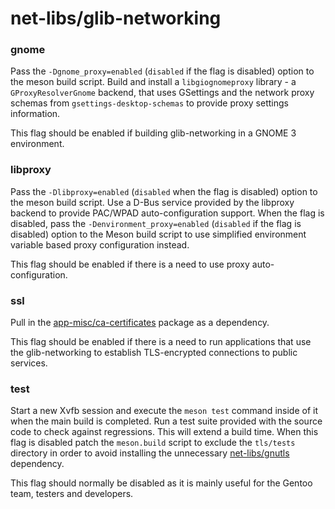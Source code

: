 # net-libs/glib-networking

### gnome
Pass the `-Dgnome_proxy=enabled` (`disabled` if the flag is disabled) option to the meson build script. Build and install a `libgiognomeproxy` library - a `GProxyResolverGnome` backend, that uses GSettings and the network proxy schemas from `gsettings-desktop-schemas` to provide proxy settings information.

This flag should be enabled if building glib-networking in a GNOME 3 environment.

### libproxy
Pass the `-Dlibproxy=enabled` (`disabled` when the flag is disabled) option to the meson build script. Use a D-Bus service provided by the libproxy backend to provide PAC/WPAD auto-configuration support. When the flag is disabled, pass the `-Denvironment_proxy=enabled` (`disabled` if the flag is disabled) option to the Meson build script to use simplified environment variable based proxy configuration instead.

This flag should be enabled if there is a need to use proxy auto-configuration.

### ssl
Pull in the [app-misc/ca-certificates](../app-misc/ca-certificates.md) package as a dependency.

This flag should be enabled if there is a need to run applications that use the glib-networking to establish TLS-encrypted connections to public services.

### test
Start a new Xvfb session and execute the `meson test` command inside of it when the main build is completed. Run a test suite provided with the source code to check against regressions. This will extend a build time. When this flag is disabled patch the `meson.build` script to exclude the `tls/tests` directory in order to avoid installing the unnecessary [net-libs/gnutls](../net-libs/gnutls.md) dependency.

This flag should normally be disabled as it is mainly useful for the Gentoo team, testers and developers.
